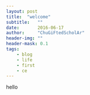 ```yaml
---
layout: post
title:  "welcome"
subtitle:   ""  
date:       2016-06-17
author:     "ChuGiFtedScholAr"
header-img: ""
header-mask: 0.1
tags:
    - blog
	- life
	- first
	- ce
---
```


hello 